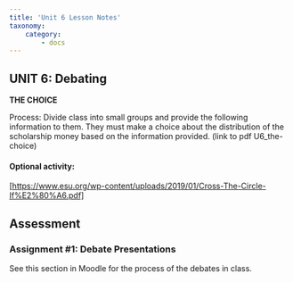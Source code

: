 ```yaml
---
title: 'Unit 6 Lesson Notes'
taxonomy:
    category:
        - docs
---
```


## **UNIT 6: Debating**

**THE CHOICE**

Process: Divide class into small groups and provide the following information to them. They must make a choice about the distribution of the scholarship money based on the information provided. (link to pdf U6_the-choice)

#### Optional activity:

[https://www.esu.org/wp-content/uploads/2019/01/Cross-The-Circle-If%E2%80%A6.pdf]

## Assessment

### Assignment #1: Debate Presentations

See this section in Moodle for the process of the debates in class.
